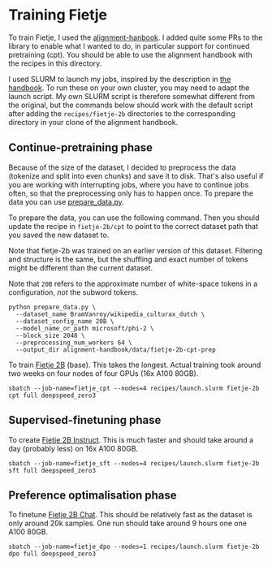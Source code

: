 # Training Fietje

To train Fietje, I used the [alignment-hanbook](https://github.com/huggingface/alignment-handbook/). I added quite some PRs to the library to enable what I wanted to do, in particular support for continued pretraining (cpt). You should be able to use the alignment handbook with the recipes in this directory.

I used SLURM to launch my jobs, inspired by the description in [the handbook](https://github.com/huggingface/alignment-handbook/tree/main/scripts#launching-jobs-on-a-slurm-cluster). To run these on your own cluster, you may need to adapt the launch script. My own SLURM script is therefore somewhat different from the original, but the commands below should work with the default script after adding the `recipes/fietje-2b` directories to the corresponding directory in your clone of the alignment handbook.

## Continue-pretraining phase

Because of the size of the dataset, I decided to preprocess the data (tokenize and split into even chunks) and save it to disk. That's also useful if you are working with interrupting jobs, where you have to continue jobs often, so that the preprocessing only has to happen once. To prepare the data you can use [prepare_data.py](prepare_data.py). 

To prepare the data, you can use the following command. Then you should update the recipe in `fietje-2b/cpt` to point to the correct dataset path that you saved the new dataset to.

Note that fietje-2b was trained on an earlier version of this dataset. Filtering and structure is the same, but the shuffling and exact number of tokens might be different than the current dataset. 

Note that `20B` refers to the approximate number of white-space tokens in a configuration, *not* the subword tokens.

```shell
python prepare_data.py \
  --dataset_name BramVanroy/wikipedia_culturax_dutch \
  --dataset_config_name 20B \
  --model_name_or_path microsoft/phi-2 \
  --block_size 2048 \
  --preprocessing_num_workers 64 \
  --output_dir alignment-handbook/data/fietje-2b-cpt-prep
```


To train [Fietje 2B](https://huggingface.co/BramVanroy/fietje-2b) (base). This takes the longest. Actual training took around two weeks on four nodes of four GPUs (16x A100 80GB).

```shell
sbatch --job-name=fietje_cpt --nodes=4 recipes/launch.slurm fietje-2b cpt full deepspeed_zero3
```

## Supervised-finetuning phase

To create [Fietje 2B Instruct](https://huggingface.co/BramVanroy/fietje-2b-instruct). This is much faster and should take around a day (probably less) on 16x A100 80GB. 

```shell
sbatch --job-name=fietje_sft --nodes=4 recipes/launch.slurm fietje-2b sft full deepspeed_zero3
```

## Preference optimalisation phase

To finetune [Fietje 2B Chat](https://huggingface.co/BramVanroy/fietje-2b-chat). This should be relatively fast as the dataset is only around 20k samples. One run should take around 9 hours one one A100 80GB.

```shell
sbatch --job-name=fietje_dpo --nodes=1 recipes/launch.slurm fietje-2b dpo full deepspeed_zero3
```
